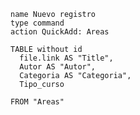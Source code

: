 
```button
name Nuevo registro
type command
action QuickAdd: Areas
```

```dataview
TABLE without id 
  file.link AS "Title",
  Autor AS "Autor",
  Categoria AS "Categoria",
  Tipo_curso

FROM "Areas"
```
